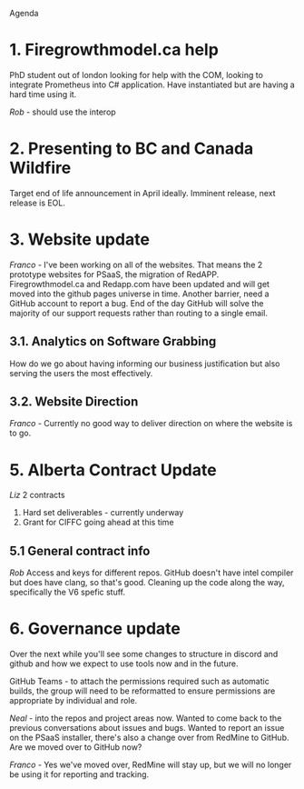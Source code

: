 Agenda

# 1. Firegrowthmodel.ca help

PhD student out of london looking for help with the COM, looking to integrate Prometheus into C# application. Have instantiated but are having a hard time using it. 

_Rob_ - should use the interop

# 2. Presenting to BC and Canada Wildfire

Target end of life announcement in April ideally. Imminent release, next release is EOL.

# 3. Website update

_Franco_ - I've been working on all of the websites. That means the 2 prototype websites for PSaaS, the migration of RedAPP. Firegrowthmodel.ca and Redapp.com have been updated and will get moved into the github pages universe in time. Another barrier, need a GitHub account to report a bug. End of the day GitHub will solve the majority of our support requests rather than routing to a single email.

## 3.1. Analytics on Software Grabbing

How do we go about having informing our business justification but also serving the users the most effectively.

## 3.2. Website Direction

_Franco_ - Currently no good way to deliver direction on where the website is to go.

# 5. Alberta Contract Update

_Liz_
2 contracts

1) Hard set deliverables - currently underway
2) Grant for CIFFC going ahead at this time

## 5.1 General contract info
_Rob_
Access and keys for different repos. GitHub doesn't have intel compiler but does have clang, so that's good. Cleaning up the code along the way, specifically the V6 spefic stuff.

# 6. Governance update

Over the next while you'll see some changes to structure in discord and github and how we expect to use tools now and in the future. 

GitHub Teams - to attach the permissions required such as automatic builds, the group will need to be reformatted to ensure permissions are appropriate by individual and role. 

_Neal_ - into the repos and project areas now. Wanted to come back to the previous conversations about issues and bugs. Wanted to report an issue on the PSaaS installer, there's also a change over from RedMine to GitHub. Are we moved over to GitHub now?

_Franco_ - Yes we've moved over, RedMine will stay up, but we will no longer be using it for reporting and tracking.